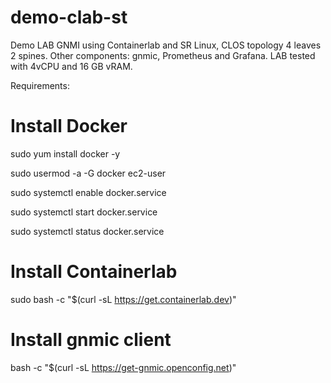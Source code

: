 # demo-clab-st
Demo LAB GNMI using Containerlab and SR Linux, CLOS topology 4 leaves 2 spines. 
Other components: gnmic, Prometheus and Grafana.
LAB tested with 4vCPU and 16 GB vRAM.

Requirements:

# Install Docker
sudo yum install docker -y

sudo usermod -a -G docker ec2-user 

sudo systemctl enable docker.service 

sudo systemctl start docker.service

sudo systemctl status docker.service

# Install Containerlab
sudo bash -c "$(curl -sL https://get.containerlab.dev)"

# Install gnmic client
bash -c "$(curl -sL https://get-gnmic.openconfig.net)"
